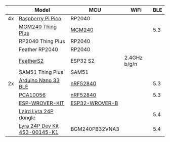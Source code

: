 |   |Model           |MCU|WiFi|BLE|
|---|---|---|---|---|
|4x|[Raspberry Pi Pico](https://www.raspberrypi.com/products/raspberry-pi-pico/)|RP2040|||
||[MGM240 Thing Plus](https://www.sparkfun.com/products/20270)|[MGM240](https://www.silabs.com/wireless/zigbee/efr32mg24-series-2-modules/device.mgm240pa22vna)||5.3|
||RP2040 Thing Plus|RP2040|||
||Feather RP2040|RP2040|||
||[FeatherS2](https://feathers2.io/)|ESP32 S2|2.4GHz b/g/n||
||SAM51 Thing Plus|SAM51|||
|2x|[Arduino Nano 33 BLE](https://store.arduino.cc/products/arduino-nano-33-ble)|[nRF52840](https://www.nordicsemi.com/Products/nRF52840)||5.3|
||[PCA10056](https://infocenter.nordicsemi.com/pdf/nRF52840_DK_User_Guide_20201203.pdf)|[nRF52840](https://www.nordicsemi.com/Products/nRF52840)||5.3|
||[ESP-WROVER-KIT](https://github.com/espressif/esp-idf/blob/release/v4.1/docs/en/hw-reference/modules-and-boards.rst)|[ESP32-WROVER-B](https://www.espressif.com/sites/default/files/documentation/esp32-wrover-b_datasheet_en.pdf)||
||[Laird Lyra 24P dongle](https://www.lairdconnect.com/documentation/user-guide-lyra-24-usb)|||5.4|
||[Lyra 24P Dev Kit 453-00145-K1](https://www.lairdconnect.com/documentation/user-guide-lyra-24p-development-kit)|BGM240PB32VNA3||5.4|